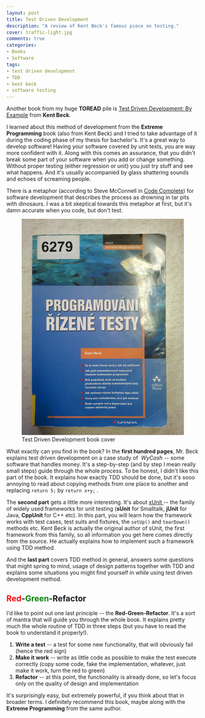 ```yaml
---
layout: post
title: Test Driven Development
description: "A review of Kent Beck's famous piece on testing."
cover: traffic-light.jpg
comments: true
categories:
- Books
- Software
tags:
- test driven development
- TDD
- kent beck
- software testing
---
```

Another book from my huge **TOREAD** pile is [Test Driven Development: By
Example](http://www.amazon.com/Test-Driven-Development-Kent-Beck/dp/0321146530)
from **Kent Beck**.

I learned about this method of development from the **Extreme Programming**
book (also from Kent Beck) and I tried to take advantage of it during the
coding phase of my thesis for bachelor's. It's a great way to develop software!
Having your software covered by unit tests, you are way more confident with it.
Along with this comes an assurance, that you didn't break some part of your
software when you add or change something. Without proper testing (either
regression or unit) you just try stuff and see what happens. And it's usually
accompanied by glass shattering sounds and echoes of screaming people.

There is a metaphor (according to Steve McConnell in [Code
Complete](/2011/08/29/code-complete/ "Code Complete!")) for
software development that describes the process as drowning in tar pits with
dinosaurs. I was a bit skeptical towards this metaphor at first, but it's damn
accurate when you code, but don't test.

<figure class="full">
	<a href="/assets/images/posts/tdd-book.jpg">
        <img src="/assets/images/posts/tdd-book.jpg" alt="Book cover">
    </a>
	<figcaption>
        Test Driven Development book cover
    </figcaption>
</figure>

What exactly can you find in the book? In the **first hundred pages**, Mr.
Beck explains test driven development on a case study of  _WyCash_ -- some
software that handles money. It's a step-by-step (and by step I mean really
small steps) guide through the whole process. To be honest, I didn't like this
part of the book. It explains how exactly TDD should be done, but it's sooo
annoying to read about copying methods from one place to another and replacing
`return 5;` by `return x+y;` .

The **second part** gets a little more interesting. It's about [xUnit
](http://en.wikipedia.org/wiki/XUnit) -- the family of widely used frameworks
for unit testing (**sUnit** for Smalltalk, **jUnit** for Java, **CppUnit** for
C++ etc). In this part, you will learn how the framework works with test cases,
test suits and fixtures, the `setUp()` and `tearDown()` methods etc. Kent Beck
is actually the original author of sUnit, the first framework from this family,
so all information you get here comes directly from the source. He actually
explains how to implement such a framework using TDD method.

And the **last part** covers TDD method in general, answers some questions
that might spring to mind, usage of design patterns together with TDD and
explains some situations you might find yourself in while using test driven
development method.

## <span style="color:#ff0000;">Red</span>-<span style="color:#008000;">Green</span>-Refactor

I'd like to point out one last principle -- the **Red-Green-Refactor**. It's a
sort of mantra that will guide you through the whole book. It explains pretty
much the whole routine of TDD in three steps (but you have to read the book to
understand it properly!).

1. **Write a test** -- a test for some new functionality, that will obviously
fail (hence the red sign)
2. **Make it work** -- write as little code as possible to make the test
execute correctly (copy some code, fake the implementation, whatever, just make
it work, turn the red to green)
3. **Refactor** -- at this point, the functionality is already done, so let's
focus only on the quality of design and implementation

It's surprisingly easy, but extremely powerful, if you think about that in
broader terms. I definitely recommend this book, maybe along with the **Extreme
Programming** from the same author.
